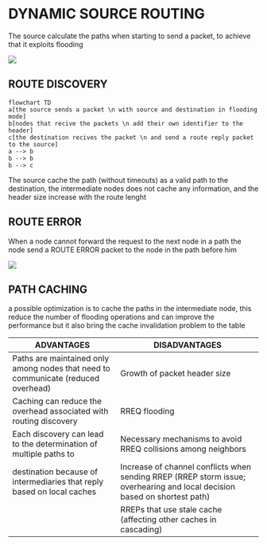 # DYNAMIC SOURCE ROUTING

The source calculate the paths when starting to send a packet, to achieve that it exploits flooding

![](Pasted%20image%2020240326121510.png)

## ROUTE DISCOVERY

```mermaid
flowchart TD
a[the source sends a packet \n with source and destination in flooding mode]
b[nodes that recive the packets \n add their own identifier to the header]
c[the destination recives the packet \n and send a route reply packet to the source]
a --> b
b --> b
b --> c
```

The source cache the path (without timeouts) as a valid path to the destination, the intermediate nodes does not cache any information, and the header size increase with the route lenght

## ROUTE ERROR

When a node cannot forward the request to the next node in a path the node send a ROUTE ERROR packet to the node in the path before him

![](Pasted%20image%2020240326123428.png)

## PATH CACHING

a possible optimization is to cache the paths in the intermediate node, this reduce the number of flooding operations and can improve the performance but it also bring the cache invalidation problem to the table  

| ADVANTAGES                                                                        | DISADVANTAGES                                                                                                             |
| --------------------------------------------------------------------------------- | ------------------------------------------------------------------------------------------------------------------------- |
| Paths are maintained only among nodes that need to communicate (reduced overhead) | Growth of packet header size                                                                                              |
| Caching can reduce the overhead associated with routing discovery                 | RREQ flooding                                                                                                             |
| Each discovery can lead to the determination of multiple paths to                 | Necessary mechanisms to avoid RREQ collisions among neighbors                                                             |
| destination because of intermediaries that reply based on local caches            | Increase of channel conflicts when sending RREP (RREP storm issue; overhearing and local decision based on shortest path) |
|                                                                                   | RREPs that use stale cache (affecting other caches in cascading)                                                          |
